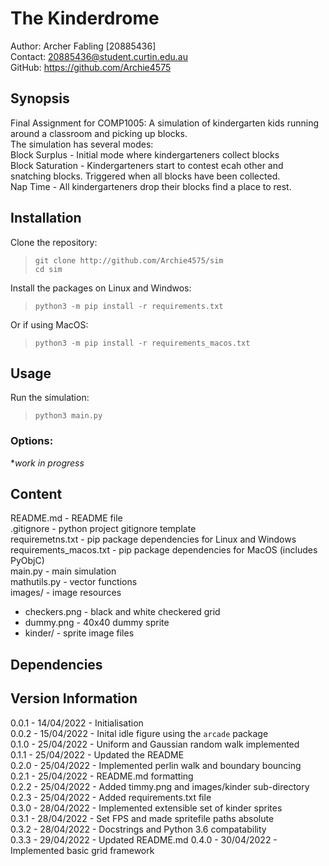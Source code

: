 The Kinderdrome
===============
Author: Archer Fabling \[20885436\]  
Contact:  <20885436@student.curtin.edu.au>  
GitHub: https://github.com/Archie4575

## Synopsis

Final Assignment for COMP1005:
A simulation of kindergarten kids running around a classroom and picking up blocks.  
The simulation has several modes:  
Block Surplus - Initial mode where kindergarteners collect blocks  
Block Saturation - Kindergarteners start to contest ecah other and snatching blocks. Triggered when all blocks have been collected.  
Nap Time - All kindergarteners drop their blocks find a place to rest.  

## Installation

Clone the repository:
>`git clone http://github.com/Archie4575/sim`  
>`cd sim`  

Install the packages on Linux and Windwos:  
>`python3 -m pip install -r requirements.txt`  

Or if using MacOS:  
>`python3 -m pip install -r requirements_macos.txt`  

## Usage

Run the simulation:
>`python3 main.py`

### Options:  

**work in progress*


## Content

README.md - README file  
.gitignore - python project gitignore template  
requiremetns.txt - pip package dependencies for Linux and Windows  
requirements_macos.txt - pip package dependencies for MacOS (includes PyObjC)  
main.py - main simulation  
mathutils.py - vector functions  
images/ - image resources  
- checkers.png - black and white checkered grid 
- dummy.png - 40x40 dummy sprite  
- kinder/ - sprite image files  

## Dependencies

## Version Information
0.0.1 - 14/04/2022 - Initialisation  
0.0.2 - 15/04/2022 - Inital idle figure using the `arcade` package  
0.1.0 - 25/04/2022 - Uniform and Gaussian random walk implemented  
0.1.1 - 25/04/2022 - Updated the README  
0.2.0 - 25/04/2022 - Implemented perlin walk and boundary bouncing  
0.2.1 - 25/04/2022 - README.md formatting  
0.2.2 - 25/04/2022 - Added timmy.png and images/kinder sub-directory  
0.2.3 - 25/04/2022 - Added requirements.txt file  
0.3.0 - 28/04/2022 - Implemented extensible set of kinder sprites  
0.3.1 - 28/04/2022 - Set FPS and made spritefile paths absolute  
0.3.2 - 28/04/2022 - Docstrings and Python 3.6 compatability  
0.3.3 - 29/04/2022 - Updated README.md
0.4.0 - 30/04/2022 - Implemented basic grid framework
